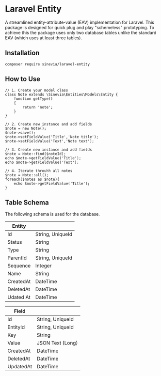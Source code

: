 # Laravel Entity

A streamlined entity-attribute-value (EAV) implementation for Laravel. This package is designed for quick plug and play "schemeless" prototyping. To achieve this the package uses only two database tables unlike the standard EAV (which uses at least three tables).

## Installation ##

```
composer require sinevia/laravel-entity
```

## How to Use ##
```
// 1. Create your model class
class Note extends \Sinevia\Entities\Models\Entity {
    function getType()
    {
        return 'note';
    }
}

// 2. Create new instance and add fields
$note = new Note();
$note->save();
$note->setFieldValue('Title','Note title');
$note->setFieldValue('Text','Note text');

// 3. Create new instance and add fields
$note = Note::find($noteId);
echo $note->getFieldValue('Title');
echo $note->getFieldValue('Text');

// 4. Iterate throuhh all notes
$note = Note::all();
foreach($notes as $note){
    echo $note->getFieldValue('Title');
}

```

## Table Schema ##

The following schema is used for the database.

| Entity    |                  |
|-----------|------------------|
| Id        | String, UniqueId |
| Status    | String           |
| Type      | String           |
| ParentId  | String, UniqueId |
| Sequence  | Integer          |
| Name      | String           |
| CreatedAt | DateTime         |
| DeletedAt | DateTime         |
| Udated At | DateTime         |

| Field     |                  |
|-----------|------------------|
| Id        | String, UniqueId |
| EntityId  | String, UniqueId |
| Key       | String           |
| Value     | JSON Text (Long) |
| CreatedAt | DateTime         |
| DeletedAt | DateTime         |
| UpdatedAt | DateTime         |
